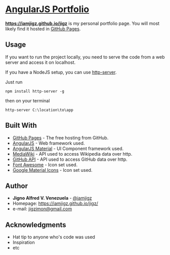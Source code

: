 # [AngularJS Portfolio](iamjigz.github.io)

**https://iamjigz.github.io/jigz**
is my personal portfolio page.
You will most likely find it hosted in [GitHub Pages](https://iamjigz.github.io/jigz).

## Usage

If you want to run the project locally, you need to serve the code from a web server
and access it on localhost.

If you have a NodeJS setup, you can use [http-server](https://github.com/indexzero/http-server).

Just run
```
npm install http-server -g
```

then on your terminal
```
http-server C:\location\to\app
```

## Built With

* [GitHub Pages](http://pages.github.com/) - The free hosting from GitHub.
* [AngularJS](https://angularjs.org/) - Web framework used.
* [AngularJS Material](https://material.angularjs.org/) - UI Component framework used.
* [MediaWiki](https://www.mediawiki.org/wiki/API) - API used to access Wikipedia data over http.
* [GitHub API](https://developer.github.com/v3/) - API used to access GitHub data over http.
* [Font Awesome](https://developer.github.com/v3/) - Icon set used.
* [Google Material Icons](https://material.io/icons/) - Icon set used.

## Author

* **Jigno Alfred V. Venezuela** - [@iamjigz](https://github.com/iamjigz)
* Homepage: https://iamjigz.github.io/jigz/
* e-mail: jigzimon@gmail.com

## Acknowledgments

* Hat tip to anyone who's code was used
* Inspiration
* etc
